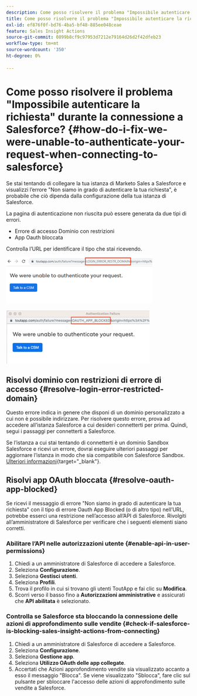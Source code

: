 ```yaml
---
description: Come posso risolvere il problema "Impossibile autenticare la richiesta" durante la connessione a Salesforce - Documentazione di Marketo - Documentazione del prodotto
title: Come posso risolvere il problema "Impossibile autenticare la richiesta" durante la connessione a Salesforce?
exl-id: ef876f0f-bd76-4ba5-bf48-885ee048ceae
feature: Sales Insight Actions
source-git-commit: 0899b8cf9c97953d7212e79164d26d2f42dfeb23
workflow-type: tm+mt
source-wordcount: '350'
ht-degree: 0%

---
```


# Come posso risolvere il problema &quot;Impossibile autenticare la richiesta&quot; durante la connessione a Salesforce? {#how-do-i-fix-we-were-unable-to-authenticate-your-request-when-connecting-to-salesforce}

Se stai tentando di collegare la tua istanza di Marketo Sales a Salesforce e visualizzi l’errore &quot;Non siamo in grado di autenticare la tua richiesta&quot;, è probabile che ciò dipenda dalla configurazione della tua istanza di Salesforce.

La pagina di autenticazione non riuscita può essere generata da due tipi di errori.

* Errore di accesso Dominio con restrizioni
* App Oauth bloccata

Controlla l’URL per identificare il tipo che stai ricevendo.

![](assets/how-do-i-fix-we-were-unable-to-authenticate-1.png)

![](assets/how-do-i-fix-we-were-unable-to-authenticate-2.png)

## Risolvi dominio con restrizioni di errore di accesso {#resolve-login-error-restricted-domain}

Questo errore indica in genere che disponi di un dominio personalizzato a cui non è possibile indirizzare. Per risolvere questo errore, prova ad accedere all’istanza Salesforce a cui desideri connetterti per prima. Quindi, segui i passaggi per connetterti a Salesforce.

Se l’istanza a cui stai tentando di connetterti è un dominio Sandbox Salesforce e ricevi un errore, dovrai eseguire ulteriori passaggi per aggiornare l’istanza in modo che sia compatibile con Salesforce Sandbox. [Ulteriori informazioni](/help/marketo/product-docs/marketo-sales-insight/actions/crm/salesforce-integration/set-up-a-sales-insight-actions-sandbox.md){target="_blank"}.

## Risolvi app OAuth bloccata {#resolve-oauth-app-blocked}

Se ricevi il messaggio di errore &quot;Non siamo in grado di autenticare la tua richiesta&quot; con il tipo di errore Oauth App Blocked (o di altro tipo) nell’URL, potrebbe esserci una restrizione nell’accesso all’API di Salesforce. Rivolgiti all’amministratore di Salesforce per verificare che i seguenti elementi siano corretti.

### Abilitare l’API nelle autorizzazioni utente {#enable-api-in-user-permissions}

1. Chiedi a un amministratore di Salesforce di accedere a Salesforce.
1. Seleziona **Configurazione**.
1. Seleziona **Gestisci utenti**.
1. Seleziona **Profili**.
1. Trova il profilo in cui si trovano gli utenti ToutApp e fai clic su **Modifica**.
1. Scorri verso il basso fino a **Autorizzazioni amministrative** e assicurati che **API abilitata** è selezionato.

### Controlla se Salesforce sta bloccando la connessione delle azioni di approfondimento sulle vendite {#check-if-salesforce-is-blocking-sales-insight-actions-from-connecting}

1. Chiedi a un amministratore di Salesforce di accedere a Salesforce.
1. Seleziona **Configurazione**.
1. Seleziona **Gestione app**.
1. Seleziona **Utilizzo OAuth delle app collegate**.
1. Accertati che Azioni approfondimento vendite sia visualizzato accanto a esso il messaggio &quot;Blocca&quot;. Se viene visualizzato &quot;Sblocca&quot;, fare clic sul pulsante per sbloccare l&#39;accesso delle azioni di approfondimento sulle vendite a Salesforce.
